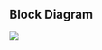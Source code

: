 ## Block Diagram

![](https://github.com/gauri2323/M2-Embedded_Temperature_Measurement_System/blob/main/6_ImagesAndVideos/BD.png?raw=true)
